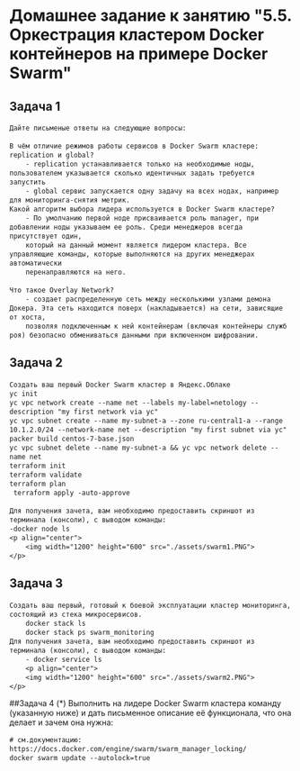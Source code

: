 # Домашнее задание к занятию "5.5. Оркестрация кластером Docker контейнеров на примере Docker Swarm"

## Задача 1
	Дайте письменые ответы на следующие вопросы:

	В чём отличие режимов работы сервисов в Docker Swarm кластере: replication и global?
		- replication устанавливается только на необходимые ноды, пользователем указывается сколько идентичных задать требуется запустить
		- global сервис запускается одну задачу на всех нодах, например для мониторинга-снятия метрик.
	Какой алгоритм выбора лидера используется в Docker Swarm кластере?	
		- По умолчанию первой ноде присваивается роль manager, при добавлении ноды указываем ее роль. Среди менеджеров всегда присутствует один,
		который на данный момент является лидером кластера.	Все управляющие команды, которые выполняются на других менеджерах автоматически 
		перенаправляются на него. 
	
	Что такое Overlay Network?
		- создает распределенную сеть между несколькими узлами демона Докера. Эта сеть находится поверх (накладывается) на сети, зависящие от хоста,
		позволяя подключенным к ней контейнерам (включая контейнеры служб роя) безопасно обмениваться данными при включенном шифровании.

## Задача 2
	Создать ваш первый Docker Swarm кластер в Яндекс.Облаке
	yc init
	yc vpc network create --name net --labels my-label=netology --description "my first network via yc"
	yc vpc subnet create --name my-subnet-a --zone ru-central1-a --range 10.1.2.0/24 --network-name net --description "my first subnet via yc"
	packer build centos-7-base.json
	yc vpc subnet delete --name my-subnet-a && yc vpc network delete --name net
	terraform init
	terraform validate
	terraform plan
	 terraform apply -auto-approve
	
	Для получения зачета, вам необходимо предоставить скриншот из терминала (консоли), с выводом команды:
	-docker node ls
	<p align="center">
		<img width="1200" height="600" src="./assets/swarm1.PNG">
	</p>
	
	
## Задача 3
	Создать ваш первый, готовый к боевой эксплуатации кластер мониторинга, состоящий из стека микросервисов.
		docker stack ls
		docker stack ps swarm_monitoring
	Для получения зачета, вам необходимо предоставить скриншот из терминала (консоли), с выводом команды:
	 	- docker service ls
		<p align="center">
		<img width="1200" height="600" src="./assets/swarm2.PNG">
	</p>
	
##Задача 4 (*)
	Выполнить на лидере Docker Swarm кластера команду (указанную ниже) и дать письменное описание её функционала, что она делает и зачем она нужна:

	# см.документацию: https://docs.docker.com/engine/swarm/swarm_manager_locking/
	docker swarm update --autolock=true
	
	